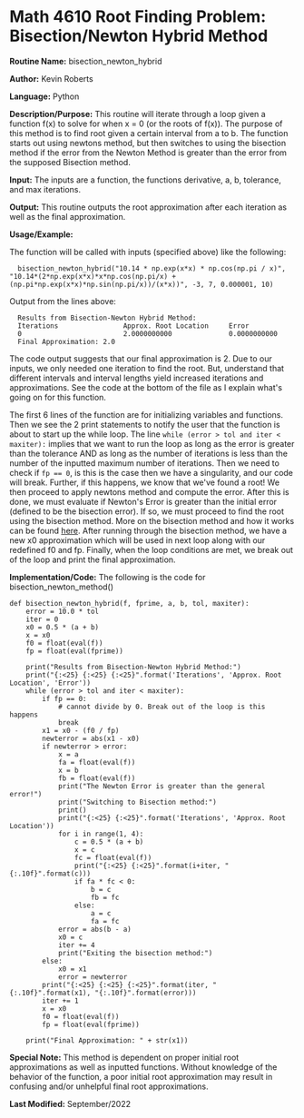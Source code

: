 # Math 4610 Root Finding Problem: Bisection/Newton Hybrid Method

**Routine Name:**           bisection_newton_hybrid

**Author:** Kevin Roberts

**Language:** Python

**Description/Purpose:** This routine will iterate through a loop given a function f(x) to solve for when x = 0 (or the 
roots of f(x)). The purpose of this method is to find root given a certain interval from a to b. The function starts out 
using newtons method, but then switches to using the bisection method if the error from the Newton Method is greater than 
the error from the supposed Bisection method.

**Input:** The inputs are a function, the functions derivative, a, b, tolerance, and max iterations.

**Output:** This routine outputs the root approximation after each iteration as well as the final approximation.

**Usage/Example:**

The function will be called with inputs (specified above) like the following: 

      bisection_newton_hybrid("10.14 * np.exp(x*x) * np.cos(np.pi / x)", "10.14*(2*np.exp(x*x)*x*np.cos(np.pi/x) + (np.pi*np.exp(x*x)*np.sin(np.pi/x))/(x*x))", -3, 7, 0.000001, 10)

Output from the lines above:

      Results from Bisection-Newton Hybrid Method:
      Iterations                Approx. Root Location     Error                    
      0                         2.0000000000              0.0000000000             
      Final Approximation: 2.0

The code output suggests that our final approximation is 2. Due to our inputs, we only needed one iteration to find 
the root. But, understand that different intervals and interval lengths yield increased iterations and approximations. See 
the code at the bottom of the file as I explain what's going on for this function. 

The first 6 lines of the function are for initializing variables and functions. Then we see the 2 print statements to notify
the user that the function is about to start up the while loop. The line ``while (error > tol and iter < maxiter):`` implies that we want to run the loop as long as the error is 
greater than the tolerance AND as long as the number of iterations is less than the number of the inputted maximum number 
of iterations. Then we need to check if ``fp == 0``, is this is the case then we have a singularity, and our code will break. 
Further, if this happens, we know that we've found a root! We then proceed to apply newtons method and compute the error.
After this is done, we must evaluate if Newton's Error is greater than the initial error (defined to be the bisection error).
If so, we must proceed to find the root using the bisection method. More on the bisection method and how it works can be 
found [here](https://github.com/Kevin-Jay-Roberts21/math4610/blob/master/software_manual_templates/bisection_method.md). After running through the bisection method, we have a new x0 approximation which will be used in 
next loop along with our redefined f0 and fp. Finally, when the loop conditions are met, we break out of the loop and print
the final approximation.

**Implementation/Code:** The following is the code for bisection_newton_method()

    def bisection_newton_hybrid(f, fprime, a, b, tol, maxiter):
        error = 10.0 * tol
        iter = 0
        x0 = 0.5 * (a + b)
        x = x0
        f0 = float(eval(f))
        fp = float(eval(fprime))
    
        print("Results from Bisection-Newton Hybrid Method:")
        print("{:<25} {:<25} {:<25}".format('Iterations', 'Approx. Root Location', 'Error'))
        while (error > tol and iter < maxiter):
            if fp == 0:
                # cannot divide by 0. Break out of the loop is this happens
                break
            x1 = x0 - (f0 / fp)
            newterror = abs(x1 - x0)
            if newterror > error:
                x = a
                fa = float(eval(f))
                x = b
                fb = float(eval(f))
                print("The Newton Error is greater than the general error!")
                print("Switching to Bisection method:")
                print()
                print("{:<25} {:<25}".format('Iterations', 'Approx. Root Location'))
                for i in range(1, 4):
                    c = 0.5 * (a + b)
                    x = c
                    fc = float(eval(f))
                    print("{:<25} {:<25}".format(i+iter, "{:.10f}".format(c)))
                    if fa * fc < 0:
                        b = c
                        fb = fc
                    else:
                        a = c
                        fa = fc
                error = abs(b - a)
                x0 = c
                iter += 4
                print("Exiting the bisection method:")
            else:
                x0 = x1
                error = newterror
            print("{:<25} {:<25} {:<25}".format(iter, "{:.10f}".format(x1), "{:.10f}".format(error)))
            iter += 1
            x = x0
            f0 = float(eval(f))
            fp = float(eval(fprime))
    
        print("Final Approximation: " + str(x1))

**Special Note:** This method is dependent on proper initial root approximations as well as inputted functions. Without 
knowledge of the behavior of the function, a poor initial root approximation may result in confusing and/or unhelpful final
root approximations.

**Last Modified:** September/2022